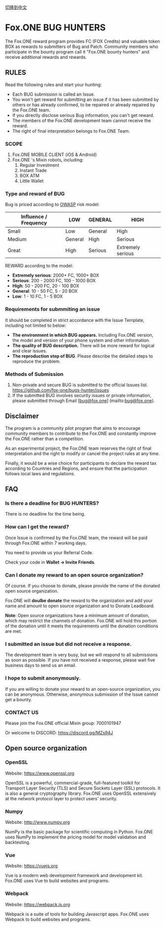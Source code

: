 [切换到中文](https://github.com/fox-one/bugs-hunter/blob/master/README-zh.md)

# Fox.ONE BUG HUNTERS

The Fox.ONE reward program provides FC (FOX Credits) and valuable token BOX as rewards to submitters of Bug and Patch. Community members who participate in the bounty program call it "Fox.ONE bounty hunters" and receive additional rewards and rewards.

## RULES

Read the following rules and start your hunting:

- Each BUG submission is called an Issue.
- You won't get reward for submitting an issue if it has been submitted by others or has already confirmed, to be repaired or already repaired by the Fox.ONE team.
- If you directly disclose serious Bug information, you can't get reward. 
- The members of the Fox.ONE development team cannot receive the reward.
- The right of final interpretation belongs to Fox.ONE Team.

### SCOPE

1. Fox.ONE MOBILE CLIENT (iOS & Android)
2. Fox.ONE 's Mixin robots, including:
   1. Regular Investment
   2. Instant Trade
   3. BOX ATM
   4. Little Wallet

### Type and reward of BUG

Bug is priced according to [OWASP](https://www.owasp.org/index.php/OWASP_Risk_Rating_Methodology) risk model:

| Influence / Frequency | LOW | GENERAL | HIGH |
| ------------- | ------ | ------ | ------ |
| Small | Low | General  | High  |
| Medium | General  | High   | Serious |
| Great | High | Serious   | Extremely serious |

REWARD according to the model:

- **Extremely serious**: 2000+ FC, 1000+ BOX
- **Serious**: 200 - 2000 FC, 100 - 1000 BOX
- **High**: 50 - 200 FC, 20 - 100 BOX
- **General**: 10 - 50 FC, 5 - 20 BOX
- **Low**: 1 - 10 FC, 1 - 5 BOX

### Requirements for submmiting an issue

It should be completed in strict accordance with the Issue Template, including not limited to below:

- **The environment in which BUG appears.** Including Fox.ONE version, the model and version of your phone system and other information.
- **The quality of BUG description.** There will be more reward for logical and clear issues.
- **The reproduction step of BUG**. Please describe the detailed steps to reproduce the problem.

### Methods of Submission

1. Non-private and secure BUG is submitted to the official Issues list.
https://github.com/fox-one/bugs-hunter/issues 
2. If the submitted BUG involves security issues or private information, please submitted through Email [bug@fox.one] (mailto:bug@fox.one).

## Disclaimer

The program is a community pilot program that aims to encourage community members to contribute to the Fox.ONE and constantly improve the Fox.ONE rather than a competition. 

As an experimental project, the Fox.ONE team reserves the right of final interpretation and the right to modify or cancel the project rules at any time. 

Finally, it would be a wise choice for participants to declare the reward tax according to Countries and Regions, and ensure that the participation follows local laws and regulations.

## FAQ

### Is there a deadline for BUG HUNTERS?

There is no deadline for the time being.

### How can I get the reward?

Once Issue is confirmed by the Fox.ONE team, the reward will be paid through Fox.ONE within 7 working days.

You need to provide us your Referral Code.

Check your code in **Wallet -> Invite Friends**.

### Can I donate my reward to an open source organization?

Of course. If you choose to donate, please provide the name of the donated open source organization. 

Fox.ONE will **doulbe donate** the reward to the organization and add your name and amount to open source organization and to Donate Leadboard.

**Note**: Open source organizations have a minimum amount of donation, which may restrict the channels of donation. Fox.ONE will hold this portion of the donation until it meets the requirements until the donation conditions are met.

### I submitted an issue but did not receive a response.

The development team is very busy, but we will respond to all submissions as soon as possible. If you have not received a response, please wait five business days to send us an email.

### I hope to submit anonymously.

If you are willing to donate your reward to an open-source organization, you can be anonymous. Otherwise, anonymous submission of the Issue cannot get a bounty.

### CONTACT US

Please join the Fox.ONE official Mixin group: 7000101947

Or welcome to DISCORD: https://discord.gg/MZs94J

## Open source organization

### OpenSSL

Website: https://www.openssl.org

OpenSSL is a powerful, commercial-grade, full-featured toolkit for Transport Layer Security (TLS) and Secure Sockets Layer (SSL) protocols. It is also a general cryptography library. Fox.ONE uses OpenSSL extensively at the network protocol layer to protect users' security.

### Numpy

Website: http://www.numpy.org

NumPy is the basic package for scientific computing in Python. Fox.ONE uses NumPy to implement the pricing model for model validation and backtesting.

### Vue

Website: https://vuejs.org

Vue is a modern web development framework and development kit. Fox.ONE uses Vue to build websites and programs.

### Webpack
Website: https://webpack.js.org

Webpack is a suite of tools for building Javascript apps. Fox.ONE uses Webpack to build websites and programs.
